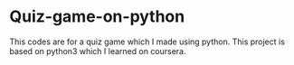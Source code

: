 # Quiz-game-on-python
This codes are for a quiz game which I made using python. This project is based on python3 which I learned on coursera. 

